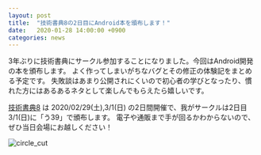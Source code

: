 ```yaml
---
layout: post
title:  "技術書典8の2日目にAndroid本を頒布します！"
date:   2020-01-28 14:00:00 +0900
categories: news
---
```


3年ぶりに技術書典にサークル参加することになりました。今回はAndroid開発の本を頒布します。
よく作ってしまいがちなバグとその修正の体験記をまとめる予定です。
失敗談はあまり公開されにくいので初心者の学びとなったり、慣れた方にはあるあるネタとして楽しんでもらえたら嬉しいです。

[技術書典8](https://techbookfest.org/event/tbf08) は 2020/02/29(土),3/1(日) の2日間開催で、我がサークルは2日目 3/1(日)に「う39」で頒布します。
電子や通販まで手が回るかわからないので、ぜひ当日会場にお越しください！

![circle_cut](http://wirohakaruta.github.io/img/tbf08circlecut.png)  

